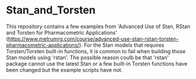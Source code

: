 # Stan_and_Torsten
This repository contains a few examples from 'Advanced Use of Stan, RStan and Torsten for Pharmacometric Applications' (https://www.metrumrg.com/course/advanced-use-stan-rstan-torsten-pharmacometric-applications/). For the Stan models that requires Torsten/Torsten built-in functions, it is common to fail when building those Stan models using 'rstan'. The possible reason coulb be that 'rstan' package cannot use the latest Stan or a few built-in Torsten functions have been changed but the example scripts have not.
